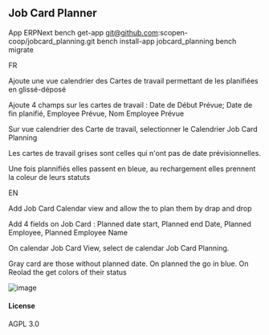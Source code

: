 ## Job Card Planner
App ERPNext
bench get-app git@github.com:scopen-coop/jobcard_planning.git
bench install-app jobcard_planning
bench migrate

FR

Ajoute une vue calendrier des Cartes de travail permettant de les planifiées en glissé-déposé

Ajoute 4 champs sur les cartes de travail : Date de Début Prévue; Date de fin planifié, Employee Prévue, Nom Employee Prévue

Sur vue calendrier des Carte de travail, selectionner le Calendrier Job Card Planning

Les cartes de travail grises sont celles qui n'ont pas de date prévisionnelles.

Une fois plannifiés elles passent en bleue, au rechargement elles prennent la coleur de leurs statuts

EN

Add Job Card Calendar view and allow the to plan them by drap and drop

Add 4 fields on Job Card : Planned date start, Planned end Date, Planned Employee, Planned Employee Name

On calendar Job Card View, select de calendar Job Card Planning.

Gray card are those without planned date. On planned the go in blue. On Reolad the get colors of their status

![image](https://user-images.githubusercontent.com/1050053/173192435-2a46ee70-080a-4175-8120-b3eaa870928e.png)


#### License

AGPL 3.0
